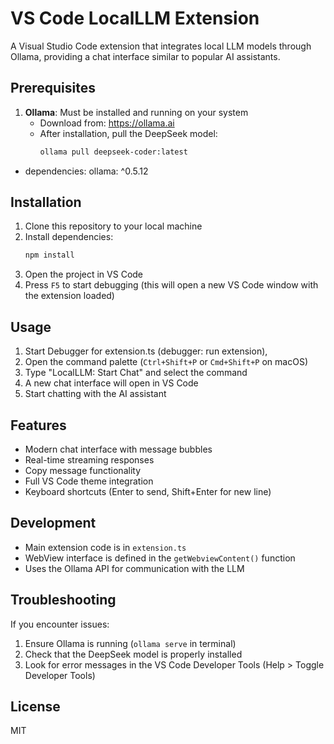 # VS Code LocalLLM Extension

A Visual Studio Code extension that integrates local LLM models through Ollama, providing a chat interface similar to popular AI assistants.

## Prerequisites

1. **Ollama**: Must be installed and running on your system
   - Download from: https://ollama.ai
   - After installation, pull the DeepSeek model:
     ```bash
     ollama pull deepseek-coder:latest
     ```

- dependencies: ollama: ^0.5.12

## Installation

1. Clone this repository to your local machine
2. Install dependencies:
   ```bash
   npm install
   ```
3. Open the project in VS Code
4. Press `F5` to start debugging (this will open a new VS Code window with the extension loaded)

## Usage

1. Start Debugger for extension.ts (debugger: run extension),
2. Open the command palette (`Ctrl+Shift+P` or `Cmd+Shift+P` on macOS)
3. Type "LocalLLM: Start Chat" and select the command
4. A new chat interface will open in VS Code
5. Start chatting with the AI assistant

## Features

- Modern chat interface with message bubbles
- Real-time streaming responses
- Copy message functionality
- Full VS Code theme integration
- Keyboard shortcuts (Enter to send, Shift+Enter for new line)

## Development

- Main extension code is in `extension.ts`
- WebView interface is defined in the `getWebviewContent()` function
- Uses the Ollama API for communication with the LLM

## Troubleshooting

If you encounter issues:

1. Ensure Ollama is running (`ollama serve` in terminal)
2. Check that the DeepSeek model is properly installed
3. Look for error messages in the VS Code Developer Tools (Help > Toggle Developer Tools)

## License

MIT
